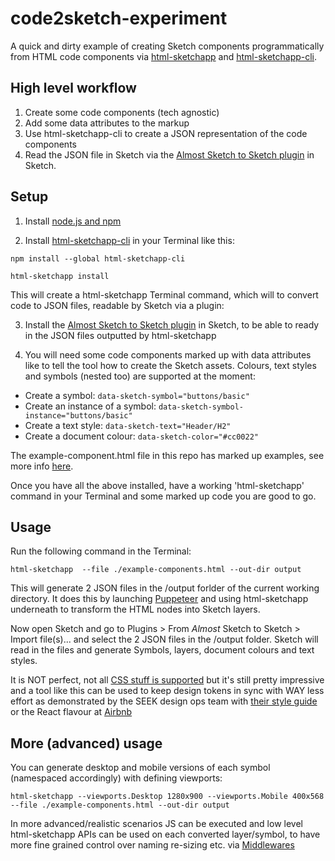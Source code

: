 # code2sketch-experiment

A quick and dirty example of creating Sketch components programmatically from HTML code components via [html-sketchapp](https://github.com/brainly/html-sketchapp) and [html-sketchapp-cli](https://github.com/seek-oss/html-sketchapp-cli).

## High level workflow
1. Create some code components (tech agnostic)
2. Add some data attributes to the markup
3. Use html-sketchapp-cli to create a JSON representation of the code components
4. Read the JSON file in Sketch via the [Almost Sketch to Sketch plugin](https://github.com/brainly/html-sketchapp/releases/download/v4.1.0/asketch2sketch-4-1-0.sketchplugin.zip) in Sketch.

## Setup

1. Install [node.js and npm](https://nodejs.org/en/)

2. Install [html-sketchapp-cli](https://github.com/seek-oss/html-sketchapp-cli) in your Terminal like this:
  ```
  npm install --global html-sketchapp-cli
  ```
  ```
  html-sketchapp install
  ```

  This will create a html-sketchapp Terminal command, which will to convert code to JSON files, readable by Sketch via a plugin:

3. Install the [Almost Sketch to Sketch plugin](https://github.com/brainly/html-sketchapp/releases/download/v4.1.0/asketch2sketch-4-1-0.sketchplugin.zip) in Sketch, to be able to ready in the JSON files outputted by html-sketchapp

4. You will need some code components marked up with data attributes like to tell the tool how to create the Sketch assets. Colours, text styles and symbols (nested too) are supported at the moment:
 - Create a symbol: ```data-sketch-symbol="buttons/basic"```
 - Create an instance of a symbol: ```data-sketch-symbol-instance="buttons/basic"```
 - Create a text style: ```data-sketch-text="Header/H2"```
 - Create a document colour: ```data-sketch-color="#cc0022"```


The example-component.html file in this repo has marked up examples, see more info [here](https://github.com/seek-oss/html-sketchapp-cli#page-setup).

Once you have all the above installed, have a working 'html-sketchapp' command in your Terminal and some marked up code you are good to go.

## Usage

Run the following command in the Terminal:
```
html-sketchapp  --file ./example-components.html --out-dir output
```
This will generate 2 JSON files in the /output forlder of the current working directory. It does this by launching [Puppeteer](https://github.com/GoogleChrome/puppeteer) and using html-sketchapp underneath to transform the HTML nodes into Sketch layers.

Now open Sketch and go to Plugins > From *Almost* Sketch to Sketch > Import file(s)... and select the 2 JSON files in the /output folder. Sketch will read in the files and generate Symbols, layers, document colours and text styles.

It is NOT perfect, not all [CSS stuff is supported](https://github.com/brainly/html-sketchapp/wiki/What's-supported%3F) but it's still pretty impressive and a tool like this can be used to keep design tokens in sync with WAY less effort as demonstrated by the SEEK design ops team with [their style guide](https://github.com/seek-oss/seek-style-guide) or the React flavour at [Airbnb](https://github.com/airbnb/react-sketchapp)

## More (advanced) usage

You can generate desktop and mobile versions of each symbol (namespaced accordingly) with defining viewports:
```
html-sketchapp --viewports.Desktop 1280x900 --viewports.Mobile 400x568 --file ./example-components.html --out-dir output
```

In more advanced/realistic scenarios JS can be executed and low level html-sketchapp APIs can be used on each converted layer/symbol, to have more fine grained control over naming re-sizing etc. via [Middlewares](https://github.com/seek-oss/html-sketchapp-cli#middleware)
